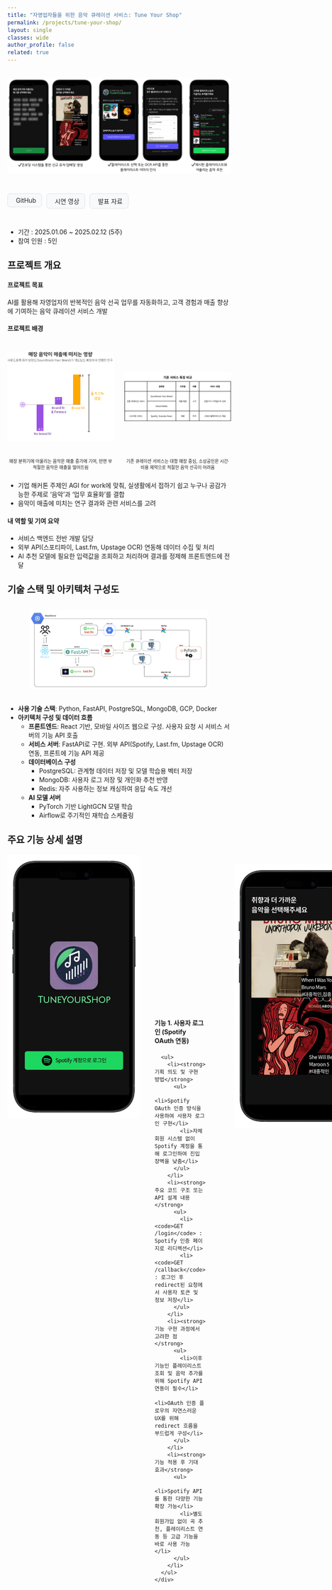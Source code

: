 ```yaml
---
title: "자영업자들을 위한 음악 큐레이션 서비스: Tune Your Shop"
permalink: /projects/tune-your-shop/
layout: single
classes: wide
author_profile: false
related: true
---
```

<img src="/assets/images/tune-your-shop.png"
     alt="Tune Your Shop"
     style="max-width: 100%; height: auto; display: block; margin: 2rem auto;" />

<!-- 버튼 링크 -->
<!-- Font Awesome 아이콘이 필요하므로 minimal-mistakes에서 이미 로딩됨 -->
<div style="display: flex; gap: 10px; margin-bottom: 2em;">

  <!-- GitHub 버튼 -->
  <a href="https://github.com/boostcampaitech7/level4-recsys-finalproject-hackathon-recsys-02-lv3" target="_blank"
     style="display: inline-flex; align-items: center; gap: 6px; padding: 6px 12px;
            background-color: #f8f9fa; color: #212529; text-decoration: none;
            font-size: 14px; border-radius: 6px; border: 1px solid #dee2e6;">
    <i class="fab fa-github"></i> GitHub
  </a>

  <!-- 시연 영상 버튼 -->
  <a href="https://www.youtube.com/watch?v=uHG8z3V_AKU" target="_blank"
     style="display: inline-flex; align-items: center; gap: 6px; padding: 6px 12px;
            background-color: #f8f9fa; color: #212529; text-decoration: none;
            font-size: 14px; border-radius: 6px; border: 1px solid #dee2e6;">
    <i class="fas fa-video"></i> 시연 영상
  </a>

  <!-- 발표 자료 버튼 -->
  <a href="https://drive.google.com/file/d/1NEFwS3l9uHlbgT2XElacOubI_-_FsrEs/view" target="_blank"
     style="display: inline-flex; align-items: center; gap: 6px; padding: 6px 12px;
            background-color: #f8f9fa; color: #212529; text-decoration: none;
            font-size: 14px; border-radius: 6px; border: 1px solid #dee2e6;">
    <i class="fas fa-file-alt"></i> 발표 자료
  </a>

</div>


- 기간 : 2025.01.06 ~ 2025.02.12 (5주)
- 참여 인원 : 5인

## 프로젝트 개요
#### 프로젝트 목표
AI를 활용해 자영업자의 반복적인 음악 선곡 업무를 자동화하고, 고객 경험과 매출 향상에 기여하는 음악 큐레이션 서비스 개발
#### 프로젝트 배경
<div style="display: flex; gap: 24px; align-items: flex-start;">
  <div style="flex: 1; text-align: center;">
    <img src="/assets/images/tune-your-shop_graph.png" alt="연구결과 이미지" style="max-width: 100%; height: 250px; object-fit: contain;">
    <p style="font-size: 0.7em;">매장 분위기에 어울리는 음악은 매출 증가에 기여, 반면 부적절한 음악은 매출을 떨어뜨림</p>
  </div>
  <div style="flex: 1; text-align: center;">
    <img src="/assets/images/tune-your-shop_graph2.png" alt="기존 서비스 이미지" style="max-width: 100%; height: 250px; object-fit: contain;">
    <p style="font-size: 0.7em;">기존 큐레이션 서비스는 대형 매장 중심, 소상공인은 시간·비용 제약으로 적절한 음악 선곡이 어려움</p>
  </div>
</div>

- 기업 해커톤 주제인 AGI for work에 맞춰, 실생활에서 접하기 쉽고 누구나 공감가능한 주제로 ‘음악’과 ‘업무 효율화’를 결합
- 음악이 매출에 미치는 연구 결과와 관련 서비스를 고려

#### 내 역할 및 기여 요약
- 서비스 백엔드 전반 개발 담당
- 외부 API(스포티파이, Last.fm, Upstage OCR) 연동해 데이터 수집 및 처리
- AI 추천 모델에 필요한 입력값을 조회하고 처리하며 결과를 정제해 프론트엔드에 전달

## 기술 스택 및 아키텍처 구성도
<img src="/assets/images/tune-your-shop_architecture.png"
     alt="Tune Your Shop"
     style="max-width: 80%; height: auto; display: block; margin: 2rem auto;" />
- **사용 기술 스택**:  Python, FastAPI, PostgreSQL, MongoDB, GCP, Docker
- **아키텍처 구성 및 데이터 흐름** 
	- **프론트엔드**: React 기반, 모바일 사이즈 웹으로 구성. 사용자 요청 시 서비스 서버의 기능 API 호출
  - **서비스 서버**: FastAPI로 구현. 외부 API(Spotify, Last.fm, Upstage OCR) 연동, 프론트에 기능 API 제공
  - **데이터베이스 구성**
	  - PostgreSQL: 관계형 데이터 저장 및 모델 학습용 벡터 저장
	  - MongoDB: 사용자 로그 저장 및 개인화 추천 반영
	  - Redis: 자주 사용하는 정보 캐싱하여 응답 속도 개선
  - **AI 모델 서버**
	   - PyTorch 기반 LightGCN 모델 학습
     - Airflow로 주기적인 재학습 스케줄링


## 주요 기능 상세 설명

<div style="display: flex; gap: 32px; margin-top: 1.5em; margin-bottom: 2em;">
  <!-- 좌측 이미지 -->
  <div style="flex: 0 0 300px;">
    <img src="/assets/images/tune-your-shop_function_login.png" alt="Spotify OAuth 로그인" style="width: 100%; height: auto;">
  </div>

  <!-- 우측 텍스트를 감싸는 flex wrapper (세로 중앙 정렬용) -->
  <div style="flex: 1; display: flex; align-items: center;">
    <div style="width: 100%;">
      <h4 style="margin-top: 0;">기능 1. 사용자 로그인 (Spotify OAuth 연동)</h4>

      <ul>
        <li><strong>기획 의도 및 구현 방법</strong>
          <ul>
            <li>Spotify OAuth 인증 방식을 사용하여 사용자 로그인 구현</li>
            <li>자체 회원 시스템 없이 Spotify 계정을 통해 로그인하여 진입 장벽을 낮춤</li>
          </ul>
        </li>
        <li><strong>주요 코드 구조 또는 API 설계 내용</strong>
          <ul>
            <li><code>GET /login</code> : Spotify 인증 페이지로 리디렉션</li>
            <li><code>GET /callback</code> : 로그인 후 redirect된 요청에서 사용자 토큰 및 정보 저장</li>
          </ul>
        </li>
        <li><strong>기능 구현 과정에서 고려한 점</strong>
          <ul>
            <li>이후 기능인 플레이리스트 조회 및 음악 추가를 위해 Spotify API 연동이 필수</li>
            <li>OAuth 인증 플로우의 자연스러운 UX를 위해 redirect 흐름을 부드럽게 구성</li>
          </ul>
        </li>
        <li><strong>기능 적용 후 기대 효과</strong>
          <ul>
            <li>Spotify API를 통한 다양한 기능 확장 가능</li>
            <li>별도 회원가입 없이 곡 추천, 플레이리스트 연동 등 고급 기능을 바로 사용 가능</li>
          </ul>
        </li>
      </ul>
    </div>
  </div>
</div>

---

<div style="display: flex; gap: 32px; margin-top: 1.5em; margin-bottom: 2em;">
  <!-- 좌측 이미지 -->
  <div style="flex: 0 0 300px;">
    <img src="/assets/images/tune-your-shop_function_onboarding.png" alt="Onboarding 시스템" style="width: 100%; height: auto;">
  </div>

  <!-- 우측 텍스트를 감싸는 flex wrapper (세로 중앙 정렬용) -->
  <div style="flex: 1; display: flex; align-items: center;">
    <div style="width: 100%;">
      <h4 style="margin-top: 0;">기능 2. 온보딩 시스템</h4>

      <ul>
        <li><strong>기획 의도 및 구현 방법</strong>
          <ul>
            <li>사용자 임베딩이 존재하지 않는 신규 유저를 위한 최초 1회 진행 온보딩 기능</li>
            <li>가게 분위기를 표현하는 태그를 사용자가 선택하면, 해당 태그와 연관된 곡 중 20곡을 선별</li>
            <li>이 중 2곡씩 총 10세트로 제시하고, 각 세트마다 1곡을 선택</li>
            <li> 사용자가 선택한 10곡의 임베딩 평균값을 이용해 신규 사용자 임베딩 생성</li>
          </ul>
        </li>
        <li><strong>주요 코드 구조 또는 API 설계 내용</strong>
          <ul>
            <li><code>POST /onboarding</code> : 사용자가 선택한 분위기 태그를 저장하고, 해당 태그에 맞는 후보곡 20곡을 반환</li>
          </ul>
        </li>
        <li><strong>기능 구현 과정에서 고려한 점</strong>
          <ul>
            <li>정확한 임베딩 생성을 위해 태그별로 상호작용 데이터가 풍부한 곡들을 우선적으로 선별</li>
            <li>같은 태그 요청이 반복될 가능성이 높아, Redis 캐싱을 통해 응답 속도 최적화</li>
          </ul>
        </li>
        <li><strong>기능 적용 후 기대 효과</strong>
          <ul>
            <li>음원 상호작용 이력이 없는 신규 유저도 즉시 추천 시스템을 이용할 수 있는 사용자 임베딩 생성 가능</li>
            <li>사용자 초기 경험을 자연스럽게 설계함으로써 서비스 진입 허들을 낮춤</li>
          </ul>
        </li>
      </ul>
    </div>
  </div>
</div>

---

<!-- 기능명 및 개요 -->
<h3 style="margin-top: 1.5em;">기능 3. 사용자 플레이리스트 선택</h3>
<ul>
  <li><strong>기획 의도 및 구현 방법</strong>
    <ul>
      <li>사용자 취향을 정교하게 반영하기 위해, 사용자 보유 플레이리스트의 음원 정보와 추천 곡 간 유사도를 기반으로 추천 결과를 정렬</li>
      <li>사용자의 상황에 따라 두 가지 방식 중 하나를 선택하여 플레이리스트 정보를 등록할 수 있도록 구성</li>
    </ul>
  </li>
</ul>

<!-- 방법 1: Spotify 연동 -->
<div style="display: flex; gap: 32px; margin: 2em 0;">
  <!-- 좌측: 이미지 -->
  <div style="flex: 0 0 300px;">
    <img src="/assets/images/tune-your-shop_function_playlist.png" alt="Spotify 플레이리스트 연동 예시" style="width: 100%; height: auto;">
  </div>

  <!-- 우측: 텍스트 -->
  <div style="flex: 1; display: flex; align-items: center;">
    <div style="width: 100%;">
      <strong>▶ 방법 1. Spotify 연동</strong>
      <ul>
        <li><strong>주요 코드 구조 또는 API 설계 내용</strong>
          <ul>
            <li><code>GET /users/{user_id}/playlists</code> : 사용자가 Spotify에 보유 중인 플레이리스트 목록 반환</li>
          </ul>
        </li>
        <li><strong>기능 구현 과정에서 고려한 점</strong>
          <ul>
            <li>로그인 후 자연스럽게 플레이리스트 조회로 이어지는 UX 구성</li>
            <li>플레이리스트 트랙 정보를 기반으로 유사도 정렬 가능한 구조 설계</li>
          </ul>
        </li>
      </ul>
    </div>
  </div>
</div>

<!-- 방법 2: 이미지 OCR 업로드 -->
<div style="display: flex; gap: 32px; margin: 2em 0;">
  <!-- 좌측: 이미지 -->
  <div style="flex: 0 0 300px;">
    <img src="/assets/images/tune-your-shop_function_ocr.png" alt="OCR 이미지 업로드 예시" style="width: 100%; height: auto;">
  </div>

  <!-- 우측: 텍스트 -->
  <div style="flex: 1; display: flex; align-items: center;">
    <div style="width: 100%;">
      <strong>▶ 방법 2. 이미지 OCR 업로드</strong>
      <ul>
        <li><strong>주요 코드 구조 또는 API 설계 내용</strong>
          <ul>
            <li><code>POST /playlist/image</code> : 사용자가 업로드한 이미지에서 OCR을 통해 음원 목록 추출 후 반환</li>
          </ul>
        </li>
        <li><strong>기능 구현 과정에서 고려한 점</strong>
          <ul>
            <li>Upstage OCR API 활용 및 사용자 검증 프로세스 도입</li>
            <li> 음원명과 아티스트명만 정확히 추출하기 위해 전·후처리 적용</li>
            <ul>
              <li>전처리: 예시 이미지 제공을 통해 불필요한 정보 제거 유도</li>
              <li>후처리: 불용어 필터링, 정규식 기반 텍스트 정제 적용</li>
            </ul>
          </ul>
        </li>
      </ul>
    </div>
  </div>
</div>

<!-- 기대 효과 -->
<strong>기능 적용 후 기대 효과</strong>
<ul>
  <li>두 가지 등록 방식을 통해 사용자 편의성과 접근성 향상</li>
  <li>정확한 취향 반영으로 사용자 만족도 및 추천 신뢰도 상승</li>
  <li>기존 음악 플랫폼보다 개인화된 큐레이션 제공 가능</li>
</ul>

---

<div style="display: flex; gap: 32px; margin-top: 1.5em; margin-bottom: 2em;">
  <!-- 좌측 이미지 -->
  <div style="flex: 0 0 300px;">
    <img src="/assets/images/tune-your-shop_function_recommendation.png" alt="추천 결과 반환 예시" style="width: 100%; height: auto;">
  </div>

  <!-- 우측 텍스트를 감싸는 flex wrapper (세로 중앙 정렬용) -->
  <div style="flex: 1; display: flex; align-items: center;">
    <div style="width: 100%;">
      <h4 style="margin-top: 0;">기능 4. 개인화 음악 추천</h4>

      <ul>
        <li><strong>기획 의도 및 구현 방법</strong>
          <ul>
            <li>사용자 임베딩과 선택한 플레이리스트 트랙 정보를 함께 고려해 개인화된 음악 추천 제공</li>
            <li>사용자 임베딩은 사용자의 상호작용 이력을 반영하여 지속적으로 갱신됨</li>
            <ul>
              <li>신규 사용자는 온보딩 기반 선택 정보로 초기 임베딩 생성</li>
              <li>기존 사용자는 과거 추천 결과 중 선택한 곡 로그를 반영하여 임베딩 재생성</li>
            </ul>
            <li>선택한 플레이리스트의 트랙 메타 정보를 기반으로 추천 모델 API에 입력값 전달 → 추론 결과를 가공해 추천 결과 반환</li>
          </ul>
        </li>
        <li><strong>주요 코드 구조 또는 API 설계 내용</strong>
          <ul>
            <li><code>GET /playlists/{playlist_id}/tracks</code> : Spotify 연동 플레이리스트 선택 시 트랙 목록과 사용자 임베딩을 기반으로 추천 결과 반환</li>
            <li><code>POST /playlist/image/tracks</code> : OCR로 추출한 트랙 목록과 사용자 임베딩을 기반으로 추천 결과 반환</li>
          </ul>
        </li>
        <li><strong>기능 구현 과정에서 고려한 점</strong>
          <ul>
            <li>트랙 메타 정보가 DB에 없는 경우 Last.fm API 연동을 통해 보완</li>
            <li>추천 결과는 단순 모델 출력이 아닌, 사용자 입력에 대한 반응성이 느껴지도록 ‘유사도 기반 정렬’ 방식 적용</li>
          </ul>
        </li>
        <li><strong>기능 적용 후 기대 효과</strong>
          <ul>
            <li>단순 인기 기반이 아닌, 사용자 취향을 반영한 맞춤형 추천 제공</li>
            <li>사용자 임베딩과 플레이리스트를 모두 반영하여 추천의 정확도 향상</li>
          </ul>
        </li>
      </ul>
    </div>
  </div>
</div>

---

### 기능 5. 추천 음악 플레이리스트에 추가
- **기획 의도 및 구현 방법**
    - 추천된 음악 중 사용자가 선택한 곡들을 본인의 플레이리스트에 손쉽게 추가할 수 있도록 지원
    - Spotify 연동 유저는 기존에 선택한 플레이리스트에 곡을 추가
    - OCR로 음원 목록을 등록한 유저는 새 플레이리스트를 생성하여 선택한 곡들로 구성
- **주요 코드 구조 또는 API 설계 내용**
    - `POST /playlists/{playlist_id}/tracks` : Spotify 연동 플레이리스트에 선택한 트랙 추가
    - `POST /playlist/create` : 선택한 트랙을 담은 새로운 플레이리스트 생성 및 트랙 추가
- **기능 구현 과정에서 고려한 점**
    - 기존 서비스 흐름과 자연스럽게 연결되도록 설계
- **기능 적용 후 기대 효과**
    - 사용자 편의성을 증대하고 유연한 서비스 경험 제공

## 개발 과정에서의 어려움 및 문제 해결 과정
<div style="display: flex; gap: 32px; margin-top: 1.5em; margin-bottom: 2em;">
  <!-- 좌측 이미지 -->
  <div style="flex: 0 0 300px; display: flex; align-items: center;">
    <img src="/assets/images/tune-your-shop_problem2.png" alt="응답 시간 단축 표" style="width: 100%; height: auto;">
  </div>

  <!-- 우측 텍스트를 감싸는 flex wrapper (세로 중앙 정렬용) -->
  <div style="flex: 1; display: flex; align-items: center;">
    <div style="width: 100%;">
      <h4 style="margin-top: 0;">모델 결과 반환 API 응답 속도 최적화</h4>

      <ul>
        <li><strong>문제점</strong>
          <ul>
            <li>추천 모델 API 응답 지연으로 사용자 경험 저하 우려</li>
          </ul>
        </li>
        <li><strong>해결 방법</strong>
          <ul>
            <li> DB 쿼리를 기존 <code>EXISTS + ORDER BY</code>에서 <code>JOIN + IN</code> 연산자로 변경해 트랙명, 아티스트명 조회 최적화 (47% 속도 단축)</li>
            <li>Python 코드 내에서 정렬 처리로 DB 부하 감소</li>
            <li>외부 API 호출을 `asyncio.gather()`로 비동기 처리해 61% 추가 단축</li>
          </ul>
        </li>
        <li><strong>최종 성과</strong>
          <ul>
            <li>초기 대비 79% 응답 속도 단축으로 서비스 체감 성능 크게 개선</li>
          </ul>
        </li>
      </ul>
    </div>
  </div>
</div>

<div style="display: flex; gap: 32px; margin: 2em 0;">
  <!-- 좌측: 이미지 2개 세로 배치 -->
  <div style="flex: 0 0 300px; display: flex; flex-direction: column; gap: 16px;">
    <img src="/assets/images/tune-your-shop_problem1.png" alt="생략되는 긴 문자열 예시" style="width: 100%; height: auto;">
    <img src="/assets/images/tune-your-shop_problem3.png" alt="불용어 예시" style="width: 100%; height: auto;">
  </div>

  <!-- 우측 텍스트를 감싸는 flex wrapper (세로 중앙 정렬용) -->
  <div style="flex: 1; display: flex; align-items: center;">
    <div style="width: 100%;">
      <h4 style="margin-top: 0;">OCR 인식 최적화 및 음원 매칭 문제 해결</h4>

      <ul>
        <li><strong>문제점</strong>
          <ul>
            <li>플레이리스트 캡처 이미지에서 트랙명/아티스트명이 길어 ‘…’으로 생략되어 데이터베이스와 정확한 매칭 어려움</li>
            <li>OCR 결과에 동영상, 불용어 등 인식 오류 포함</li>
          </ul>
        </li>
        <li><strong>해결 방법</strong>
          <ul>
            <li>‘…’ 생략 부분을 퍼센트(%) 와일드카드로 변환해 SQL `LIKE` 검색 적용</li>
            <li>difflib 라이브러리로 텍스트 유사도 계산, 60% 이상일 경우 동일 음원으로 판단</li>
            <li>정규표현식으로 불용어 필터링 및 사전 제외 단어 리스트 관리</li>
            <li>사용자 직접 검증 프로세스를 추가해 최종 음원 확정</li>
          </ul>
        </li>
        <li><strong>결과</strong>
          <ul>
            <li>OCR 인식 오류를 효과적으로 보완해 사용자 경험과 데이터 정확도 향상</li>
          </ul>
        </li>
      </ul>
    </div>
  </div>
</div>

